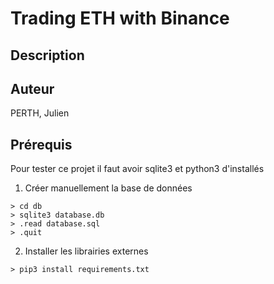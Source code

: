 # Trading ETH with Binance

## Description 

## Auteur
PERTH, Julien

## Prérequis 

Pour tester ce projet il faut avoir sqlite3 et python3 d'installés
1. Créer manuellement la base de données 
````
> cd db
> sqlite3 database.db
> .read database.sql
> .quit

````
2. Installer les librairies externes
````
> pip3 install requirements.txt

````